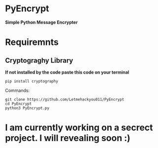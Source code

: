 # PyEncrypt

**Simple Python Message Encrypter**

# Requiremnts 
## Cryptograghy Library ##
**If not installed by the code paste this code on your terminal**
```
pip install cryptography
```
Commands:
```
git clone https://github.com/Letmehackyou011/PyEncrypt
cd PyEncrypt
python3 PyEncrypt.py
```

<h1>I am currently working on a secrect project. I will revealing soon :)<h1>
